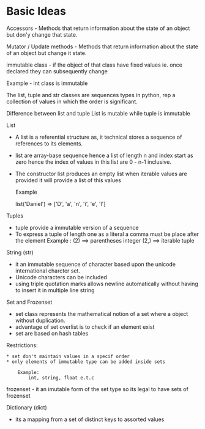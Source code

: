 # Basic Ideas
Accessors - Methods that return information about the state of an object but don'y change that state.

Mutator / Update methods - Methods that return information about the state of an object but change it state.

immutable class - if the object of that class have fixed values ie. once declared they can subsequently change

Example - int class is immutable

The list, tuple and str classes are sequences types in python, rep a collection of values in which the order is significant.

Difference between list and tuple
List is mutable while tuple is immutable

List

* A list is a referential structure as, it technical stores a sequence of references to its elements.
* list are array-base sequence hence a list of length n and index start as zero hence the index of values in this list are 0 - n-1 inclusive.
* The constructor list produces an empty list when iterable values are provided it will provide a list of this values 
    
    Example
     
    list('Daniel') => ['D', 'a', 'n', 'i', 'e', 'l']

Tuples

* tuple provide a immutable version of a sequence 
* To express a tuple of length one as a literal a comma must be place after the element 
    Example : (2) ==> parentheses integer
              (2,) ==> iterable tuple

String (str)
* it an immutable sequence of character based upon the unicode international charcter set.
* Unicode characters can be included 
* using triple quotation marks allows newline automatically without having to insert it in multiple line string

Set and Frozenset 
* set class represents the mathematical notion of a set where a object without duplication.
* advantage of set overlist is to check if an element exist 
* set are based on hash tables

Restrictions:

    * set don't maintain values in a specif order
    * only elements of immutable type can be added inside sets
    
        Example:
            int, string, float e.t.c
    

frozenset - it an imutable form of the set type so its legal to have sets of frozenset


Dictionary (dict)
* its a mapping from a set of distinct keys to assorted values